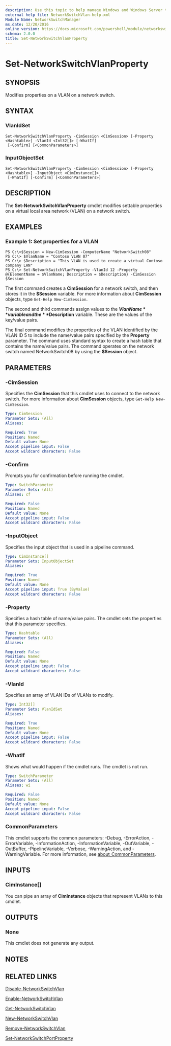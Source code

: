 ```yaml
---
description: Use this topic to help manage Windows and Windows Server technologies with Windows PowerShell.
external help file: NetworkSwitchVlan-help.xml
Module Name: NetworkSwitchManager
ms.date: 12/20/2016
online version: https://docs.microsoft.com/powershell/module/networkswitchmanager/set-networkswitchvlanproperty?view=windowsserver2016-ps&wt.mc_id=ps-gethelp
schema: 2.0.0
title: Set-NetworkSwitchVlanProperty
---
```


# Set-NetworkSwitchVlanProperty

## SYNOPSIS
Modifies properties on a VLAN on a network switch.

## SYNTAX

### VlanIdSet
```
Set-NetworkSwitchVlanProperty -CimSession <CimSession> [-Property <Hashtable>] -VlanId <Int32[]> [-WhatIf]
 [-Confirm] [<CommonParameters>]
```

### InputObjectSet
```
Set-NetworkSwitchVlanProperty -CimSession <CimSession> [-Property <Hashtable>] -InputObject <CimInstance[]>
 [-WhatIf] [-Confirm] [<CommonParameters>]
```

## DESCRIPTION
The **Set-NetworkSwitchVlanProperty** cmdlet modifies settable properties on a virtual local area network (VLAN) on a network switch.

## EXAMPLES

### Example 1: Set properties for a VLAN
```
PS C:\>$Session = New-CimSession -ComputerName "NetworkSwitch08"
PS C:\> $VlanName = "Contoso VLAN 07"
PS C:\> $Description = "This VLAN is used to create a virtual Contoso company LAN"
PS C:\> Set-NetworkSwitchVlanProperty -VlanId 12 -Property @{ElementName = $VlanName; Description = $Description} -CimSession $Session
```

The first command creates a **CimSession** for a network switch, and then stores it in the **$Session** variable.
For more information about **CimSession** objects, type `Get-Help New-CimSession`.

The second and third commands assign values to the **$VlanName** variable and the **$Description** variable.
These are the values of the key/value pairs.

The final command modifies the properties of the VLAN identified by the VLAN ID 5 to include the name/value pairs specified by the **Property** parameter.
The command uses standard syntax to create a hash table that contains the name/value pairs.
The command operates on the network switch named NetworkSwitch08 by using the **$Session** object.

## PARAMETERS

### -CimSession
Specifies the **CimSession** that this cmdlet uses to connect to the network switch.
For more information about **CimSession** objects, type `Get-Help New-CimSession`.

```yaml
Type: CimSession
Parameter Sets: (All)
Aliases: 

Required: True
Position: Named
Default value: None
Accept pipeline input: False
Accept wildcard characters: False
```

### -Confirm
Prompts you for confirmation before running the cmdlet.

```yaml
Type: SwitchParameter
Parameter Sets: (All)
Aliases: cf

Required: False
Position: Named
Default value: None
Accept pipeline input: False
Accept wildcard characters: False
```

### -InputObject
Specifies the input object that is used in a pipeline command.

```yaml
Type: CimInstance[]
Parameter Sets: InputObjectSet
Aliases: 

Required: True
Position: Named
Default value: None
Accept pipeline input: True (ByValue)
Accept wildcard characters: False
```

### -Property
Specifies a hash table of name/value pairs.
The cmdlet sets the properties that this parameter specifies.

```yaml
Type: Hashtable
Parameter Sets: (All)
Aliases: 

Required: False
Position: Named
Default value: None
Accept pipeline input: False
Accept wildcard characters: False
```

### -VlanId
Specifies an array of VLAN IDs of VLANs to modify.

```yaml
Type: Int32[]
Parameter Sets: VlanIdSet
Aliases: 

Required: True
Position: Named
Default value: None
Accept pipeline input: False
Accept wildcard characters: False
```

### -WhatIf
Shows what would happen if the cmdlet runs. The cmdlet is not run.

```yaml
Type: SwitchParameter
Parameter Sets: (All)
Aliases: wi

Required: False
Position: Named
Default value: None
Accept pipeline input: False
Accept wildcard characters: False
```

### CommonParameters
This cmdlet supports the common parameters: -Debug, -ErrorAction, -ErrorVariable, -InformationAction, -InformationVariable, -OutVariable, -OutBuffer, -PipelineVariable, -Verbose, -WarningAction, and -WarningVariable. For more information, see [about_CommonParameters](https://go.microsoft.com/fwlink/?LinkID=113216).

## INPUTS

### CimInstance[]
You can pipe an array of **CimInstance** objects that represent VLANs to this cmdlet.

## OUTPUTS

### None
This cmdlet does not generate any output.

## NOTES

## RELATED LINKS

[Disable-NetworkSwitchVlan](./Disable-NetworkSwitchVlan.md)

[Enable-NetworkSwitchVlan](./Enable-NetworkSwitchVlan.md)

[Get-NetworkSwitchVlan](./Get-NetworkSwitchVlan.md)

[New-NetworkSwitchVlan](./New-NetworkSwitchVlan.md)

[Remove-NetworkSwitchVlan](./Remove-NetworkSwitchVlan.md)

[Set-NetworkSwitchPortProperty](./Set-NetworkSwitchPortProperty.md)

